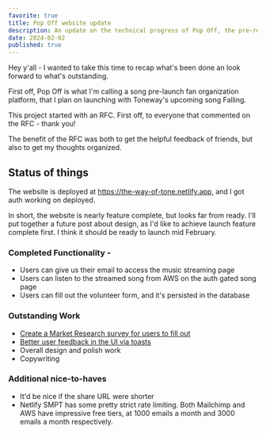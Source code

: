 ```yaml
---
favorite: true
title: Pop Off website update
description: An update on the technical progress of Pop Off, the pre-release song promotion site I'm working on for Toneway
date: 2024-02-02
published: true
---
```


Hey y'all - I wanted to take this time to recap what's been done an look forward to what's outstanding. 

First off, Pop Off is what I'm calling a song pre-launch fan organization platform, that I plan on launching with Toneway's upcoming song Falling. 

This project started with an RFC. 
First off, to everyone that commented on the RFC - thank you! 

The benefit of the RFC was both to get the helpful feedback of friends, but also to get my thoughts organized. 

## Status of things 

The website is deployed at https://the-way-of-tone.netlify.app, and I got auth working on deployed. 

In short, the website is nearly feature complete, but looks far from ready. I'll put together a future post about design, as I'd like to achieve launch feature complete first. I think it should be ready to launch mid February.   
### Completed Functionality - 
- Users can give us their email to access the music streaming page 
- Users can listen to the streamed song from AWS on the auth gated song page 
- Users can fill out the volunteer form, and it's persisted in the database

### Outstanding Work
- [Create a Market Research survey for users to fill out](https://github.com/nspilman/pop-off/issues/8)
- [Better user feedback in the UI via toasts](https://github.com/nspilman/pop-off/issues/23)
- Overall design and polish work
- Copywriting 

### Additional nice-to-haves
- It'd be nice if the share URL were shorter
- Netlify SMPT has some pretty strict rate limiting. Both Mailchimp and AWS have impressive free tiers, at 1000 emails a month and 3000 emails a month respectively. 

